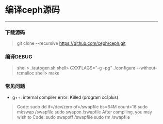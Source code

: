 # 编译ceph源码

---
### 下载源码
>git clone --recursive https://github.com/ceph/ceph.git

### 编译DEBUG
> shell> ./autogen.sh
> shell> CXXFLAGS="-g -pg" ./configure --without-tcmalloc
>shell> make

### 常见问题
 - g++: internal compiler error: Killed (program cc1plus)
> Code:
>sudo dd if=/dev/zero of=/swapfile bs=64M count=16
>sudo mkswap /swapfile
>sudo swapon /swapfile
>After compiling, you may wish to
>Code:
>sudo swapoff /swapfile
>sudo rm /swapfile

